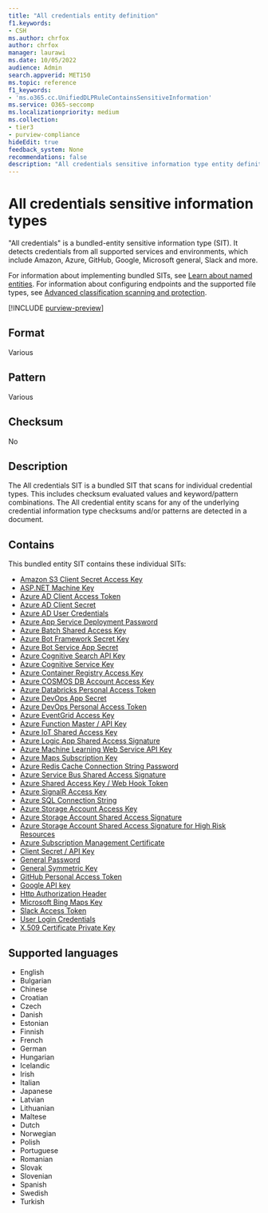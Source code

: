 ```yaml
---
title: "All credentials entity definition"
f1.keywords:
- CSH
ms.author: chrfox
author: chrfox
manager: laurawi
ms.date: 10/05/2022
audience: Admin
search.appverid: MET150
ms.topic: reference
f1_keywords:
- 'ms.o365.cc.UnifiedDLPRuleContainsSensitiveInformation'
ms.service: O365-seccomp
ms.localizationpriority: medium
ms.collection:
- tier3
- purview-compliance
hideEdit: true
feedback_system: None
recommendations: false
description: "All credentials sensitive information type entity definition."
---
```


# All credentials sensitive information types

"All credentials" is a bundled-entity sensitive information type (SIT). It detects credentials from all supported services and environments, which include Amazon, Azure, GitHub, Google, Microsoft general, Slack and more.

For information about implementing bundled SITs, see [Learn about named entities](named-entities-learn.md). For information about configuring endpoints and the supported file types, see [Advanced classification scanning and protection](dlp-configure-endpoint-settings.md#advanced-classification-scanning-and-protection).

[!INCLUDE [purview-preview](../includes/purview-preview.md)]

## Format

Various

## Pattern

Various

## Checksum

No

## Description

The All credentials SIT is a bundled SIT that scans for individual credential types. This includes checksum evaluated values and keyword/pattern combinations. The All credential entity scans for any of the underlying credential information type checksums and/or patterns are detected in a document.



## Contains

This bundled entity SIT contains these individual SITs:

- [Amazon S3 Client Secret Access Key](sit-defn-amazon-s3-client-secret-access-key.md)
- [ASP.NET Machine Key](sit-defn-asp-net-machine-key.md) 
- [Azure AD Client Access Token](sit-defn-azure-ad-client-access-token.md) 
- [Azure AD Client Secret](sit-defn-azure-ad-client-secret.md) 
- [Azure AD User Credentials](sit-defn-azure-ad-user-credentials.md)
- [Azure App Service Deployment Password](sit-defn-azure-app-service-deployment-password.md)
- [Azure Batch Shared Access Key](sit-defn-azure-batch-shared-access-key.md) 
- [Azure Bot Framework Secret Key](sit-defn-azure-bot-framework-secret-key.md) 
- [Azure Bot Service App Secret](sit-defn-azure-bot-service-app-secret.md) 
- [Azure Cognitive Search API Key](sit-defn-azure-cognitive-search-api-key.md) 
- [Azure Cognitive Service Key](sit-defn-azure-cognitive-service-key.md) 
- [Azure Container Registry Access Key](sit-defn-azure-container-registry-access-key.md) 
- [Azure COSMOS DB Account Access Key](sit-defn-azure-cosmos-db-account-access-key.md)
- [Azure Databricks Personal Access Token](sit-defn-azure-databricks-personal-access-token.md)
- [Azure DevOps App Secret](sit-defn-azure-devops-app-secret.md) 
- [Azure DevOps Personal Access Token](sit-defn-azure-devops-personal-access-token.md) 
- [Azure EventGrid Access Key](sit-defn-azure-eventgrid-access-key.md) 
- [Azure Function Master / API Key](sit-defn-azure-function-master-api-key.md) 
- [Azure IoT Shared Access Key](sit-defn-azure-iot-shared-access-key.md)
- [Azure Logic App Shared Access Signature](sit-defn-azure-logic-app-shared-access-signature.md)
- [Azure Machine Learning Web Service API Key](sit-defn-azure-machine-learning-web-service-api-key.md) 
- [Azure Maps Subscription Key](sit-defn-azure-maps-subscription-key.md) 
- [Azure Redis Cache Connection String Password](sit-defn-azure-redis-cache-connection-string-password.md)
- [Azure Service Bus Shared Access Signature](sit-defn-azure-service-bus-shared-access-signature.md) 
- [Azure Shared Access Key / Web Hook Token](sit-defn-azure-shared-access-key-web-hook-token.md)
- [Azure SignalR Access Key](sit-defn-azure-signalr-access-key.md) 
- [Azure SQL Connection String](sit-defn-azure-sql-connection-string.md)
- [Azure Storage Account Access Key](sit-defn-azure-storage-account-access-key.md)
- [Azure Storage Account Shared Access Signature](sit-defn-azure-storage-account-shared-access-signature.md) 
- [Azure Storage Account Shared Access Signature for High Risk Resources](sit-defn-azure-storage-account-shared-access-signature-high-risk-resources.md) 
- [Azure Subscription Management Certificate](sit-defn-azure-subscription-management-certificate.md) 
- [Client Secret / API Key](sit-defn-client-secret-api-key.md)
- [General Password](sit-defn-general-password.md) 
- [General Symmetric Key](sit-defn-general-symmetric-key.md)
- [GitHub Personal Access Token](sit-defn-github-personal-access-token.md)
- [Google API key](sit-defn-google-api-key.md) 
- [Http Authorization Header](sit-defn-http-authorization-header.md)
- [Microsoft Bing Maps Key](sit-defn-google-api-key.md)
- [Slack Access Token](sit-defn-slack-access-token.md) 
- [User Login Credentials](sit-defn-user-login-credentials.md)
- [X.509 Certificate Private Key](sit-defn-x-509-certificate-private-key.md)

## Supported languages

- English
- Bulgarian
- Chinese
- Croatian
- Czech
- Danish
- Estonian
- Finnish
- French
- German
- Hungarian
- Icelandic
- Irish
- Italian
- Japanese
- Latvian
- Lithuanian
- Maltese
- Dutch
- Norwegian
- Polish
- Portuguese
- Romanian
- Slovak
- Slovenian
- Spanish
- Swedish
- Turkish
